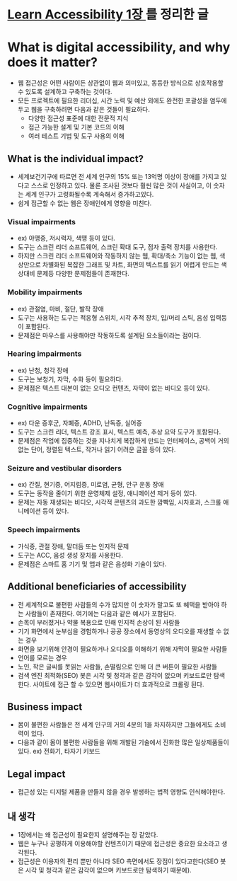 # [Learn Accessibility 1장 ](https://web.dev/learn/accessibility/why)를 정리한 글

# What is digital accessibility, and why does it matter?

- 웹 접근성은 어떤 사람이든 상관없이 웹과 의미있고, 동등한 방식으로 상호작용할 수 있도록 설계하고 구축하는 것이다.
- 모든 프로젝트에 필요한 리더십, 시간 노력 및 예산 외에도 완전한 포괄성을 염두에 두고 웹을 구축하려면 다음과 같은 것들이 필요하다.
  - 다양한 접근성 표준에 대한 전문적 지식
  - 접근 가능한 설계 및 기본 코드의 이해
  - 여러 테스트 기법 및 도구 사용의 이해

## What is the individual impact?

- 세계보건기구에 따르면 전 세계 인구의 15% 또는 13억명 이상이 장애를 가지고 있다고 스스로 인정하고 있다. 물론 조사된 것보다 훨씬 많은 것이 사실이고, 이 숫자는 세계 인구가 고령화될수록 계속해서 증가하고있다.
- 쉽게 접근할 수 없는 웹은 장애인에게 영향을 미친다.

### Visual impairments

- ex) 야맹증, 저시력자, 색맹 등이 있다.
- 도구는 스크린 리더 소프트웨어, 스크린 확대 도구, 점자 출력 장치를 사용한다.
- 하지만 스크린 리더 소프트웨어와 작동하지 않는 웹, 확대/축소 기능이 없는 웹, 색상만으로 차별화된 복잡한 그래프 및 차트, 화면의 텍스트를 읽기 어렵게 만드는 색상대비 문제등 다양한 문제점들이 존재한다.

### Mobility impairments

- ex) 관절염, 마비, 절단, 발작 장애
- 도구는 사용하는 도구는 적응형 스위치, 시각 추적 장치, 입/머리 스틱, 음성 입력등이 포함된다.
- 문제점은 마우스를 사용해야만 작동하도록 설계된 요소들이라는 점이다.

### Hearing impairments

- ex) 난청, 청각 장애
- 도구는 보청기, 자막, 수화 등이 필요하다.
- 문제점은 텍스트 대본이 없는 오디오 컨텐츠, 자막이 없는 비디오 등이 있다.

### Cognitive impairments

- ex) 다운 증후군, 자폐증, ADHD, 난독증, 실어증
- 도구는 스크린 리더, 텍스트 강조 표시, 텍스트 예측, 추상 요약 도구가 포함된다.
- 문제점은 작업에 집중하는 것을 지나치게 복잡하게 만드는 인터페이스, 공백이 거의 없는 단어, 정렬된 텍스트, 작거나 읽기 어려운 글꼴 등이 있다.

### Seizure and vestibular disorders

- ex) 간질, 현기증, 어지럼증, 미로염, 균형, 안구 운동 장애
- 도구는 동작을 줄이기 위한 운영체제 설정, 애니메이션 제거 등이 있다.
- 문제는 자동 재생되는 비디오, 시각적 콘텐츠의 과도한 깜빡임, 시차효과, 스크롤 애니메이션 등이 있다.

### Speech impairments

- 가식증, 관절 장애, 말더듬 또는 인지적 문제
- 도구는 ACC, 음성 생성 장치를 사용한다.
- 문제점은 스마트 홈 기기 및 앱과 같은 음성화 기술이 있다.

## Additional beneficiaries of accessibility

- 전 세계적으로 불편한 사람들의 수가 많지만 이 숫자가 말고도 또 혜택을 받아야 하는 사람들이 존재한다. 여기에는 다음과 같은 예시가 포함된다.
- 손목이 부러졌거나 약물 복용으로 인해 인지적 손상이 된 사람들
- 기기 화면에서 눈부심을 경험하거나 공공 장소에서 동영상의 오디오를 재생할 수 없는 경우
- 화면을 보기위해 안경이 필요하거나 오디오를 이해하기 위해 자막이 필요한 사람들
- 언어를 모르는 경우
- 노인, 작은 글씨를 못읽는 사람들, 손떨림으로 인해 더 큰 버튼이 필요한 사람들
- 검색 엔진 최적화(SEO) 봇은 시각 및 청각과 같은 감각이 없으며 키보드로만 탐색한다. 사이트에 접근 할 수 있으면 웹사이트가 더 효과적으로 크롤링 된다.

## Business impact

- 몸이 불편한 사람들은 전 세계 인구의 거의 4분의 1을 차지하지만 그들에게도 소비력이 있다.
- 다음과 같이 몸이 불편한 사람들을 위해 개발된 기술에서 진화한 많은 일상제품들이 있다. ex) 전화기, 타자기 키보드

## Legal impact

- 접근성 있는 디지털 제품을 만들지 않을 경우 발생하는 법적 영향도 인식해야한다.

## 내 생각

- 1장에서는 왜 접근성이 필요한지 설명해주는 장 같았다.
- 웹은 누구나 공평하게 이용해야할 컨텐츠이기 때문에 접근성은 중요한 요소라고 생각된다.
- 접근성은 이용자의 편리 뿐만 아니라 SEO 측면에서도 장점이 있다고한다(SEO 봇은 시각 및 청각과 같은 감각이 없으며 키보드로만 탐색하기 때문에).
